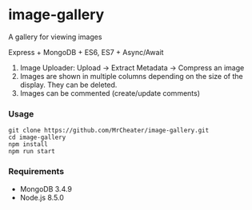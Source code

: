 # image-gallery
A gallery for viewing images

Express + MongoDB + ES6, ES7 + Async/Await

1. Image Uploader: Upload ->  Extract Metadata -> Compress an image
2. Images are shown in multiple columns depending on the size of the display. They can be deleted. 
3. Images can be commented (create/update comments)

### Usage
```
git clone https://github.com/MrCheater/image-gallery.git
cd image-gallery
npm install
npm run start
```

### Requirements
* MongoDB 3.4.9
* Node.js 8.5.0
  